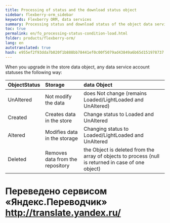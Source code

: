 ```yaml
--- 
title: Processing of status and the download status object 
sidebar: flexberry-orm_sidebar 
keywords: Flexberry ORM, data services 
summary: Processing status and download status of the object data services 
toc: true 
permalink: en/fo_processing-status-condition-load.html 
folder: products/flexberry-orm/ 
lang: en 
autotranslated: true 
hash: e955ef2f93dda7b020f1b888bb78441ef0c00f5079ad43849a6b65d151978737 
--- 
```


When you upgrade in the store data object, any data service account statuses the following way: 

| **ObjectStatus**| **Storage**| **data Object**| 
|:----------------|:----------------|:----------------| 
| UnAltered| Not modify the data| does Not change (remains Loaded/LightLoaded and UnAltered)| 
| Created| Creates data in the store| Change status to Loaded and UnAltered| 
| Altered| Modifies data in the storage| Changing status to Loaded/LightLoaded and UnAltered| 
| Deleted| Removes data from the repository| the Object is deleted from the array of objects to process (null is returned in case of one object)|


 # Переведено сервисом «Яндекс.Переводчик» http://translate.yandex.ru/